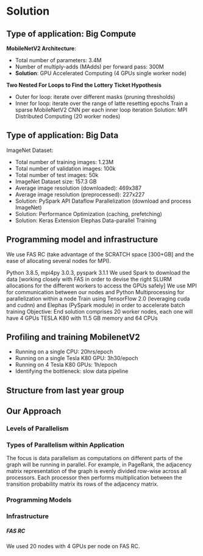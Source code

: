 # Solution


## Type of application: Big Compute

**MobileNetV2 Architecture**: 
- Total number of parameters: 3.4M 
- Number of multiply-adds (MAdds) per forward pass: 300M
- **Solution**: GPU Accelerated Computing (4 GPUs single worker node)

**Two Nested For Loops to Find the Lottery Ticket Hypothesis**
- Outer for loop: iterate over different masks (pruning thresholds)
- Inner for loop: iterate over the range of latte resetting epochs
Train a sparse MobileNetV2 CNN per each inner loop iteration
Solution: MPI Distributed Computing (20 worker nodes)

## Type of application: Big Data

ImageNet Dataset: 
- Total number of training images: 1.23M  
- Total number of validation images: 100k
- Total number of test images: 50k
- ImageNet Dataset size: 157.3 GB
- Average image resolution (downloaded): 469x387
- Average image resolution (preprocessed): 227x227
- Solution: PySpark API Dataflow Parallelization (download and process ImageNet)
- Solution: Performance Optimization (caching, prefetching)
- Solution: Keras Extension Elephas Data-parallel Training

## Programming model and infrastructure

We use FAS RC (take advantage of the SCRATCH space [300+GB] and the ease of allocating several nodes for MPI). 

Python 3.8.5, mpi4py 3.0.3, pyspark 3.1.1
We used Spark to download the data [working closely with FAS in order to devise the right SLURM allocations for the different workers to access the GPUs safely]
We use MPI for communication between our nodes and Python Multiprocessing for parallelization within a node 
Train using TensorFlow 2.0 (leveraging cuda and cudnn) and Elephas (PySpark module) in order to accelerate batch training 
Objective: End solution comprises 20 worker nodes, each one will have 4 GPUs TESLA K80 with 11.5 GB memory and 64 CPUs 

## Profiling and training MobilenetV2

- Running on a single CPU: 20hrs/epoch
- Running on a single Tesla K80 GPU: 3h30/epoch
- Running on 4 Tesla K80 GPUs: 1h/epoch
- Identifying the bottleneck: slow data pipeline




## Structure from last year group


## Our Approach
 

### Levels of Parallelism


### Types of Parallelism within Application

The focus is data parallelism as computations on different parts of the graph will be running in parallel. For example, in PageRank, the adjacency matrix representation of the graph is evenly divided row-wise across all processors. Each processor then performs multiplication between the transition probability matrix its rows of the adjacency matrix. 

### Programming Models


### Infrastructure

##### FAS RC

We used 20 nodes with 4 GPUs per node on FAS RC.
